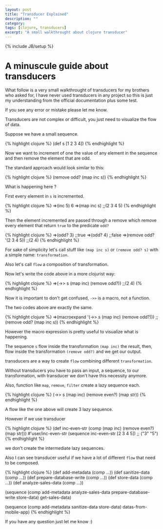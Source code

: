 ```yaml
---
layout: post
title: "Transducer Explained"
description: ""
category: 
tags: [clojure, transducers]
excerpt: "A small walkthrought about clojure transducer"
---
```

{% include JB/setup %}


# A minuscule guide about transducers

What follow is a very small walkthrought of transducers for my brothers who asked for, I have never used transducers in any project so this is just my understanding from the official documentation plus some test.

If you see any error or mistake please let me know.

Transducers are not complex or difficult, you just need to visualize the flow of data.

Suppose we have a small sequence.

{% highlight clojure %}
(def s [1 2 3 4])
{% endhighlight %}

Now we want to increment of one the value of any element in the sequence and then remove the element that are odd.

The standard approach would look similar to this:

{% highlight clojure %}
(remove odd? (map inc s))
{% endhighlight %}

What is happening here ?

First every element in `s` is incremented.

{% highlight clojure %}
=>(inc 5)
6
=>(map inc s)
;;(2 3 4 5)
{% endhighlight %}

Then the element incremented are passed through a remove which remove every element that return `true` to the predicate `odd?`

{% highlight clojure %}
=>(odd? 3)
;;true
=>(odd? 4)
;;false
=>(remove odd? '(2 3 4 5))
;;(2 4)
{% endhighlight %}

For sake of simplicity let's call stuff like `(map inc s)` or `(remove odd? s)` with a simple name: `transformation`.

Also let's call `flow` a composition of transformation.

Now let's write the code above in a more clojurist way:

{% highlight clojure %}
=>(->> s (map inc)
	     (remove odd?))
;;(2 4)
{% endhighlight %}

Now it is important to don't get confused, `->>` is a macro, not a function.

The two codes above are exactly the same.

{% highlight clojure %}
=>(macroexpand '(->> s (map inc) (remove odd?)))
;;(remove odd? (map inc s))
{% endhighlight %}

However the macro expression is pretty useful to visualize what is happening.

The sequence `s` flow inside the transformation `(map inc)` the result, then, flow inside the transformation `(remove odd?)` and we get our output.

transducers are a way to create `flow` combining different `transformation`.

Without transducers you have to pass an input, a sequence, to our transformation, with transducer we don't have this necessity anymore.

Also, function like `map`, `remove`, `filter` create a lazy sequence each.

{% highlight clojure %}
(->> s (map inc) (remove even?) (map str))
{% endhighlight %}

A flow like the one above will create 3 lazy sequence.

However if we use transducer

{% highlight clojure %}
(def inc-even-str (comp (map inc)
                        (remove even?)
                        (map str)))
#'user/inc-even-str
(sequence inc-even-str [2 3 4 5])
;; ("3" "5")						
{% endhighlight %}

we don't create the intermediate lazy sequences.

Also I can see transducer useful if we have a lot of different `flow` that need to be composed.

{% highlight clojure %}
(def add-metadata (comp ...))
(def sanitize-data (comp ...))
(def prepare-database-write (comp ...))
(def store-data (comp ...))
(def analyze-sales-data (comp ...))

(sequence (comp add-metadata
                analyze-sales-data
                prepare-database-write
                store-data) get-sales-data)

(sequence (comp add-metadata
                sanitize-data
                store-data) datas-from-mobile-app)
{% endhighlight %}

If you have any question just let me know :)

